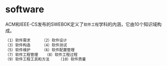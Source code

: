 # software
ACM和IEEE-CS发布的SWEBOK定义了`软件工程`学科的内涵，它由10个知识域构成。

```markdown
（1）软件需求		（2）软件设计
（3）软件构造		（4）软件测试
（5）软件维护		（6）软件配置管理
（7）软件工程管理	（8）软件工程过程
（9）软件工程工具和方法	（10）软件质量
```
